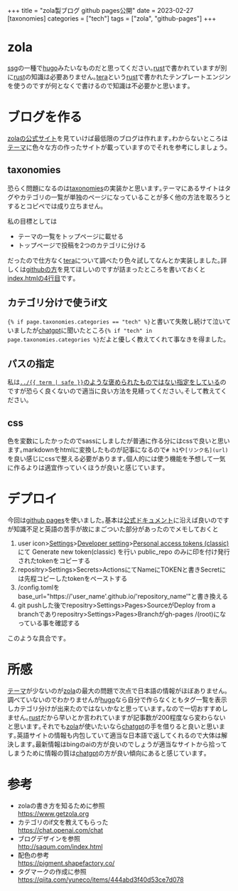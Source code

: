 +++
title = "zola製ブログ github pages公開"
date = 2023-02-27
[taxonomies]
categories = ["tech"]
tags = ["zola", "github-pages"]
+++

# zola
[ssg](https://en.wikipedia.org/wiki/Static_site_generator)の一種で[hugo](https://gohugo.io/)みたいなものだと思ってください｡[rust](https://www.rust-lang.org/ja)で書かれていますが別に[rust](https://www.rust-lang.org/ja)の知識は必要ありません｡[tera](https://tera.netlify.app)という[rust](https://www.rust-lang.org/ja)で書かれたテンプレートエンジンを使うのですが何となくで書けるので知識は不必要かと思います｡

# ブログを作る
[zolaの公式サイト](https://www.getzola.org/)を見ていけば最低限のブログは作れます｡わからないところは[テーマ](https://www.getzola.org/themes/)に色々な方の作ったサイトが載っていますのでそれを参考にしましょう｡

## taxonomies
恐らく問題になるのは[taxonomies](https://www.getzola.org/documentation/templates/taxonomies/)の実装かと思います｡テーマにあるサイトはタグやカテゴリの一覧が単独のページになっていることが多く他の方法を取ろうとするとコピペでは成り立ちません｡

私の目標としては
- テーマの一覧をトップページに載せる
- トップページで投稿を2つのカテゴリに分ける

だったので仕方なく[tera](https://tera.netlify.app)について調べたり色々試してなんとか実装しました｡詳しくは[githubの方](https://github.com/natsuka-sili/natsuka-sili.github.io)を見てほしいのですが詰まったところを書いておくと[index.htmlの4行目](https://github.com/natsuka-sili/natsuka-sili.github.io/blob/main/templates/index.html#L4)です｡

## カテゴリ分けで使うif文

`{% if page.taxonomies.categories == "tech" %}`と書いて失敗し続けて泣いていましたが[chatgpt](https://chat.openai.com/chat)に聞いたところ`{% if "tech" in page.taxonomies.categories %}`だよと優しく教えてくれて事なきを得ました｡

## パスの指定
私は[`../{{ term | safe }}`のような褒められたものではない指定をしている](https://github.com/natsuka-sili/natsuka-sili.github.io/blob/main/templates/tags/single.html#L10)のですが恐らく良くないので適当に良い方法を見繕ってください｡そして教えてください｡

## css
色を変数にしたかったのでsassにしましたが普通に作る分にはcssで良いと思います｡markdownをhtmlに変換したものが記事になるので`# h1`や`[リンク名](url)`を良い感じにcssで整える必要があります｡個人的には使う機能を予想して一気に作るよりは適宜作っていくほうが良いと感じています｡

# デプロイ
今回は[github pages](https://docs.github.com/ja/pages/getting-started-with-github-pages/about-github-pages)を使いました｡基本は[公式ドキュメント](https://www.getzola.org/documentation/deployment/github-pages/)に沿えば良いのですが知識不足と英語の苦手が故にまごついた部分があったのでメモしておくと
1. user icon>[Settings](https://github.com/settings/profile)>[Developer setting](https://github.com/settings/apps)>[Personal access tokens (classic)](https://github.com/settings/tokens)にて Generate new token(classic) を行い public_repo のみに印を付け発行されたtokenをコピーする
1. repositry>Settings>Secrets>ActionsにてNameにTOKENと書きSecretには先程コピーしたtokenをペーストする
1. /config.tomlをbase_url="https://'user_name'.github.io/'repository_name'"と書き換える
1. git pushした後でrepositry>Settings>Pages>SourceがDeploy from a branchでありrepositry>Settings>Pages>Branchがgh-pages /(root)になっている事を確認する

このような具合です｡

# 所感
[テーマ](https://www.getzola.org/themes/)が少ないのが[zola](https://www.getzola.org/)の最大の問題で次点で日本語の情報がほぼありません｡調べていないのでわかりませんが[hugo](https://gohugo.io/)なら自分で作らなくともタグ一覧を表示しカテゴリ分けが出来たのではないかなと思っています｡なので一切おすすめしません｡[rust](https://www.rust-lang.org/ja)だから早いとか言われていますが記事数が200程度なら変わらないと思います｡それでも[zola](https://www.getzola.org/)が使いたいなら[chatgpt](https://chat.openai.com/chat)の手を借りると良いと思います｡英語サイトの情報も内包していて適当な日本語で返してくれるので大体は解決します｡最新情報はbingのaiの方が良いのでしょうが適当なサイトから拾ってしまうために情報の質は[chatgpt](https://chat.openai.com/chat)の方が良い傾向にあると感じています｡

# 参考
- zolaの書き方を知るために参照\
<https://www.getzola.org>
- カテゴリのif文を教えてもらった\
<https://chat.openai.com/chat>
- ブログデザインを参照\
<http://saqum.com/index.html>
- 配色の参考\
<https://pigment.shapefactory.co/>
- タグマークの作成に参照\
<https://qiita.com/yuneco/items/444abd3f40d53ce7d078>
